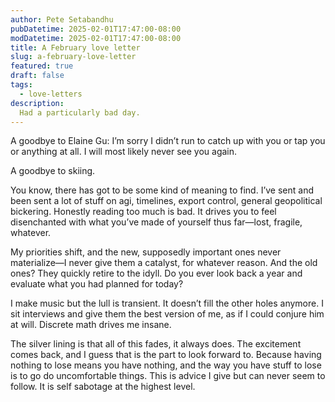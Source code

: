 ```yaml
---
author: Pete Setabandhu
pubDatetime: 2025-02-01T17:47:00-08:00
modDatetime: 2025-02-01T17:47:00-08:00
title: A February love letter
slug: a-february-love-letter
featured: true
draft: false
tags:
  - love-letters
description:
  Had a particularly bad day.
---
```


A goodbye to Elaine Gu: I’m sorry I didn’t run to catch up with you or tap you or anything at all. I will most likely never see you again.

A goodbye to skiing.

You know, there has got to be some kind of meaning to find. I’ve sent and been sent a lot of stuff on agi, timelines, export control, general geopolitical bickering. Honestly reading too much is bad. It drives you to feel disenchanted with what you’ve made of yourself thus far—lost, fragile, whatever.

My priorities shift, and the new, supposedly important ones never materialize—I never give them a catalyst, for whatever reason. And the old ones? They quickly retire to the idyll. Do you ever look back a year and evaluate what you had planned for today?

I make music but the lull is transient. It doesn’t fill the other holes anymore. I sit interviews and give them the best version of me, as if I could conjure him at will. Discrete math drives me insane.

The silver lining is that all of this fades, it always does. The excitement comes back, and I guess that is the part to look forward to. Because having nothing to lose means you have nothing, and the way you have stuff to lose is to go do uncomfortable things. This is advice I give but can never seem to follow. It is self sabotage at the highest level.
